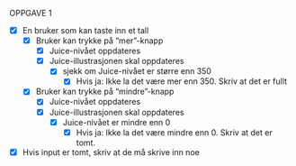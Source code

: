 OPPGAVE 1

- [x] En bruker som kan taste inn et tall
  - [x] Bruker kan trykke på “mer”-knapp
    - [x] Juice-nivået oppdateres
    - [x] Juice-illustrasjonen skal oppdateres
      - [x] sjekk om Juice-nivået er større enn 350
        - [x] Hvis ja: Ikke la det være mer enn 350. Skriv at det er fullt
  - [x] Bruker kan trykke på “mindre”-knapp
    - [x] Juice-nivået oppdateres
    - [x] Juice-illustrasjonen skal oppdateres
      - [x] Juice-nivået er mindre enn 0
        - [x] Hvis ja: Ikke la det være mindre enn 0. Skriv at det er tomt.
- [x] Hvis input er tomt, skriv at de må skrive inn noe
